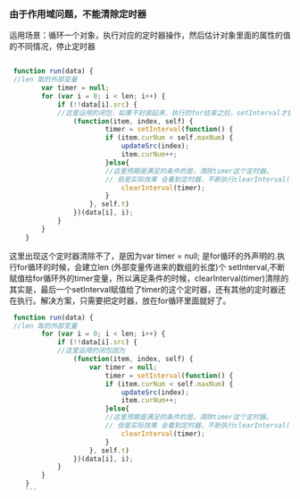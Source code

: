 ###  由于作用域问题，不能清除定时器

运用场景：循环一个对象，执行对应的定时器操作，然后估计对象里面的属性的值的不同情况，停止定时器

```js

 function run(data) {
 //len 取的外部变量 
 		var timer = null;
		for (var i = 0; i < len; i++) {
			if (!!data[i].src) {
			//这里运用的闭包，如果不封装起来，执行的for结束之后，setInterval才执行，那么i就永远是 len 
				(function(item, index, self) {
						timer = setInterval(function() {
						if (item.curNum < self.maxNum) {
							updateSrc(index);
							item.curNum++;
						}else{
						//这里预期是满足的条件的是，清除timer这个定时器。
						// 但是实际效果 会看到定时器，不断执行clearInterval(timer);(预期的定时器没有被清除)
							clearInterval(timer);
						}
					}, self.t)
				})(data[i], i);
			}
		}
	}
```
这里出现这个定时器清除不了，是因为var timer = null; 是for循环的外声明的.执行for循环的时候，会建立len (外部变量传进来的数组的长度)个 setInterval,不断赋值给for循环外的timer变量，所以满足条件的时候，clearInterval(timer)清除的其实是，最后一个setInterval赋值给了timer的这个定时器，还有其他的定时器还在执行。解决方案，只需要把定时器，放在for循环里面就好了。


```js
 function run(data) {
 //len 取的外部变量 
		for (var i = 0; i < len; i++) {
			if (!!data[i].src) {
			//这里运用的闭包因为
				(function(item, index, self) {
					var timer = null;
						timer = setInterval(function() {
						if (item.curNum < self.maxNum) {
							updateSrc(index);
							item.curNum++;
						}else{
						//这里预期是满足的条件的是，清除timer这个定时器。
						// 但是实际效果 会看到定时器，不断执行clearInterval(timer);(预期的定时器没有被清除)
							clearInterval(timer);
						}
					}, self.t)
				})(data[i], i);
			}
		}
	}
	```
